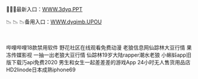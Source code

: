 <p>
	📨📨📨最新入口：<a href="http://www.baidu.com/link?url=6MA2SWnO3Raqke39an_0PUxosM6ZrUGzi1BN9tNnlPW&wd">WWW.3dyq.PPT</a> 
	<p>
		📉
📉
📉备用入口：<a href="http://www.baidu.com/link?url=6MA2SWnO3Raqke39an_0PUxosM6ZrUGzi1BN9tNnlPW&wd">WWW.dyqimb.UPOU</a> 
	</p>
	<p>
		<br />
	</p>
	<p>
		哔哩哔哩18款禁用软件
野花社区在线观看免费动漫
老狼信息网仙踪林大豆行情
果冻传媒影视
一抽一出老狼大豆行情
仙踪林19岁大陆rapper潮水老狼
小蝌蚪app旧版下载汅api免费2020
男生和女生一起差差差的游戏App
24小时无人售货用品店
HD2linode日本成熟iphone69
	</p>
